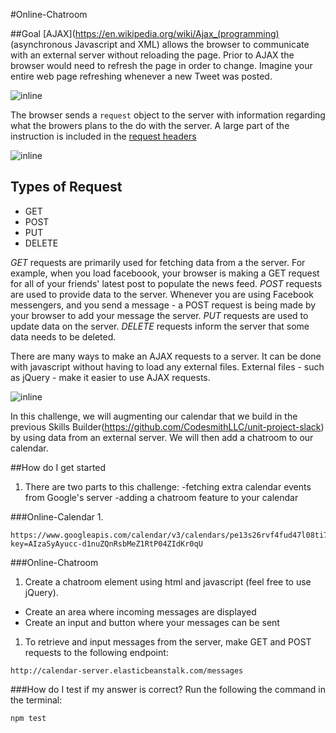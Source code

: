 #Online-Chatroom

##Goal
[AJAX](https://en.wikipedia.org/wiki/Ajax_(programming) (asynchronous Javascript and XML) allows the browser to communicate with an external server without reloading the page. Prior to AJAX the browser would need to refresh the page in order to change. Imagine your entire web page refreshing whenever a new Tweet was posted.

![inline](https://i-msdn.sec.s-msft.com/dynimg/IC690875.png)

The browser sends a ```request``` object to the server with information regarding what the browers plans to the do with the server. A large part of the instruction is included in the [request headers](https://en.wikipedia.org/wiki/List_of_HTTP_header_fields)   

![inline](https://trafficserver.readthedocs.org/en/4.0.x/_images/http_headers.jpg)

## Types of Request
- GET
- POST
- PUT
- DELETE

*GET* requests are primarily used for fetching data from a the server. For example, when you load faceboook, your browser is making a GET request for all of your friends' latest post to populate the news feed. *POST* requests are used to provide data to the server. Whenever you are using Facebook messengers, and you send a message - a POST request is being made by your browser to add your message the server. *PUT* requests are used to update data on the server. *DELETE* requests
inform the server that some data needs to be deleted. 

There are many ways to make an AJAX requests to a server. It can be done with javascript without having to load any external files. External files - such as jQuery - make it easier to use AJAX requests.

![inline](http://www.devbattles.com/en/images/upload/1427973218.png)

In this challenge, we will augmenting our calendar that we build in the previous Skills Builder(https://github.com/CodesmithLLC/unit-project-slack) by using data from an external server. We will then add a chatroom to our calendar.

##How do I get started
1. There are two parts to this challenge:
  -fetching extra calendar events from Google's server
  -adding a chatroom feature to your calendar

###Online-Calendar
1.
````
https://www.googleapis.com/calendar/v3/calendars/pe13s26rvf4fud47l08ti750i0@group.calendar.google.com/events?key=AIzaSyAyucc-d1nuZQnRsbMeZ1RtP04ZIdKr0qU
````

###Online-Chatroom
1. Create a chatroom element using html and javascript (feel free to use jQuery).
  - Create an area where incoming messages are displayed
  - Create an input and button where your messages can be sent

1. To retrieve and input messages from the server, make GET and POST requests to the following endpoint:
````
http://calendar-server.elasticbeanstalk.com/messages
````

###How do I test if my answer is correct?
Run the following the command in the terminal:
````
npm test
````



